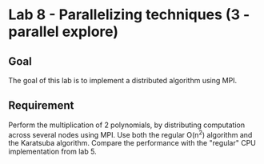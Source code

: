 # Lab 8 - Parallelizing techniques (3 - parallel explore)

## Goal
The goal of this lab is to implement a distributed algorithm using MPI.

## Requirement
Perform the multiplication of 2 polynomials, by distributing computation across several nodes using MPI. Use both the regular O(n<sup>2</sup>) algorithm and the Karatsuba algorithm. Compare the performance with the "regular" CPU implementation from lab 5.
